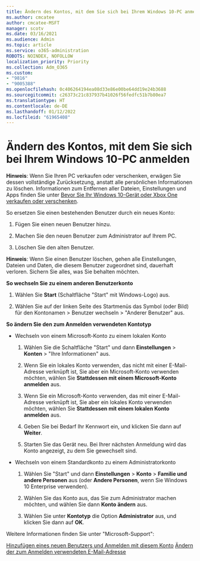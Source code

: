 ```yaml
---
title: Ändern des Kontos, mit dem Sie sich bei Ihrem Windows 10-PC anmelden
ms.author: cmcatee
author: cmcatee-MSFT
manager: scotv
ms.date: 03/16/2021
ms.audience: Admin
ms.topic: article
ms.service: o365-administration
ROBOTS: NOINDEX, NOFOLLOW
localization_priority: Priority
ms.collection: Adm_O365
ms.custom:
- "9816"
- "9005388"
ms.openlocfilehash: 0c406264194ea08d33e86e00be64dd19e24b3688
ms.sourcegitcommit: c26373c21c837937b41026f56fedfc51b7b80ea7
ms.translationtype: HT
ms.contentlocale: de-DE
ms.lasthandoff: 01/12/2022
ms.locfileid: "61965408"
---
```

# <a name="change-the-account-you-use-to-sign-in-to-your-windows-10-pc"></a>Ändern des Kontos, mit dem Sie sich bei Ihrem Windows 10-PC anmelden

**Hinweis**: Wenn Sie Ihren PC verkaufen oder verschenken, erwägen Sie dessen vollständige Zurücksetzung, anstatt alle persönlichen Informationen zu löschen. Informationen zum Entfernen aller Dateien, Einstellungen und Apps finden Sie unter [Bevor Sie Ihr Windows 10-Gerät oder Xbox One verkaufen oder verschenken](https://support.microsoft.com/help/10547/microsoft-account-selling-gifting-windows-10-device-xbox-one).

So ersetzen Sie einen bestehenden Benutzer durch ein neues Konto:

1. Fügen Sie einen neuen Benutzer hinzu.

1. Machen Sie den neuen Benutzer zum Administrator auf Ihrem PC.

1. Löschen Sie den alten Benutzer.

**Hinweis**: Wenn Sie einen Benutzer löschen, gehen alle Einstellungen, Dateien und Daten, die diesem Benutzer zugeordnet sind, dauerhaft verloren. Sichern Sie alles, was Sie behalten möchten.

**So wechseln Sie zu einem anderen Benutzerkonto**

1. Wählen Sie **Start** (Schaltfläche "Start" mit Windows-Logo) aus. 

1. Wählen Sie auf der linken Seite des Startmenüs das Symbol (oder Bild) für den Kontonamen > Benutzer wechseln > "Anderer Benutzer" aus.

**So ändern Sie den zum Anmelden verwendeten Kontotyp**

- Wechseln von einem Microsoft-Konto zu einem lokalen Konto

    1. Wählen Sie die Schaltfläche "Start" und dann **Einstellungen** > **Konten** > "Ihre Informationen" aus.

    1. Wenn Sie ein lokales Konto verwenden, das nicht mit einer E-Mail-Adresse verknüpft ist, Sie aber ein Microsoft-Konto verwenden möchten, wählen Sie **Stattdessen mit einem Microsoft-Konto anmelden** aus.

    1. Wenn Sie ein Microsoft-Konto verwenden, das mit einer E-Mail-Adresse verknüpft ist, Sie aber ein lokales Konto verwenden möchten, wählen Sie **Stattdessen mit einem lokalen Konto anmelden** aus.

    1. Geben Sie bei Bedarf Ihr Kennwort ein, und klicken Sie dann auf **Weiter**.

    1. Starten Sie das Gerät neu. Bei Ihrer nächsten Anmeldung wird das Konto angezeigt, zu dem Sie gewechselt sind.

- Wechseln von einem Standardkonto zu einem Administratorkonto

    1. Wählen Sie "Start" und dann **Einstellungen** > **Konto** > **Familie und andere Personen** aus (oder **Andere Personen**, wenn Sie Windows 10 Enterprise verwenden).

    1. Wählen Sie das Konto aus, das Sie zum Administrator machen möchten, und wählen Sie dann **Konto ändern** aus.

    1. Wählen Sie unter **Kontotyp** die Option **Administrator** aus, und klicken Sie dann auf **OK**.

Weitere Informationen finden Sie unter "Microsoft-Support":

[Hinzufügen eines neuen Benutzers und Anmelden mit diesem Konto](https://support.microsoft.com/windows/add-or-remove-accounts-on-your-pc-104dc19f-6430-4b49-6a2b-e4dbd1dcdf32)
[Ändern der zum Anmelden verwendeten E-Mail-Adresse](https://support.microsoft.com/account-billing/change-the-email-address-or-phone-number-for-your-microsoft-account-761a662d-8032-88f4-03f3-c9ba8ba0e00b)
